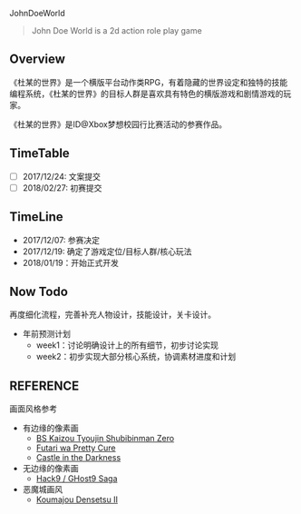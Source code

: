 JohnDoeWorld
> John Doe World is a 2d action role play game

## Overview

《杜某的世界》是一个横版平台动作类RPG，有着隐藏的世界设定和独特的技能编程系统，《杜某的世界》的目标人群是喜欢具有特色的横版游戏和剧情游戏的玩家。

《杜某的世界》是ID@Xbox梦想校园行比赛活动的参赛作品。

## TimeTable

- [ ] 2017/12/24: 文案提交
- [ ] 2018/02/27: 初赛提交

## TimeLine

+ 2017/12/07: 参赛决定
+ 2017/12/19: 确定了游戏定位/目标人群/核心玩法
+ 2018/01/19：开始正式开发
  

## Now Todo

再度细化流程，完善补充人物设计，技能设计，关卡设计。

+ 年前预测计划
  + week1：讨论明确设计上的所有细节，初步讨论实现
  + week2：初步实现大部分核心系统，协调素材进度和计划

## REFERENCE

画面风格参考
+ 有边缘的像素画
  + [BS Kaizou Tyoujin Shubibinman Zero](https://www.spriters-resource.com/snes/bskaizou/?source=genre)
  + [Futari wa Pretty Cure](https://www.spriters-resource.com/game_boy_advance/prettycure/?source=genre)
  + [Castle in the Darkness](https://www.spriters-resource.com/pc_computer/castleinthedarkness/?source=genre)
+ 无边缘的像素画
  + [Hack9 / GHost9 Saga](https://www.spriters-resource.com/pc_computer/hack9ghost9saga/?source=genre)
+ 恶魔城画风 
  + [Koumajou Densetsu II](https://www.spriters-resource.com/pc_computer/koumajoudensetsuiistrangersrequiem/?source=genre)